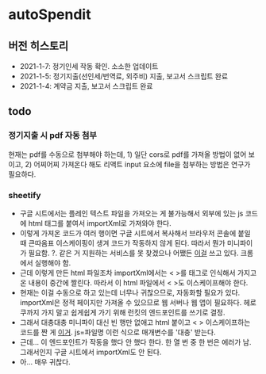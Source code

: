 # autoSpendit

## 버전 히스토리

- 2021-1-7: 정기인세 작동 확인. 소소한 업데이트
- 2021-1-5: 정기지출(선인세/번역료, 외주비) 지출, 보고서 스크립트 완료
- 2021-1-4: 계약금 지출, 보고서 스크립트 완료

## todo

### 정기지출 시 pdf 자동 첨부
현재는 pdf를 수동으로 첨부해야 하는데, 1) 일단 cors로 pdf를 가져올 방법이 없어 보이고, 2) 어찌어찌 가져온다 해도 리액트 input 요소에 file을 첨부하는 방법은 연구가 필요하다.

### sheetify

- 구글 시트에서는 플레인 텍스트 파일을 가져오는 게 불가능해서 외부에 있는 js 코드에 html 태그를 붙여서 importXml로 가져와야 한다. 
- 이렇게 가져온 코드가 여러 행이면 구글 시트에서 복사해서 브라우저 콘솔에 붙일 때 큰따옴표 이스케이핑이 생겨 코드가 작동하지 않게 된다. 따라서 뭔가 미니파이가 필요함. ?. 같은 거 지원하는 서비스를 못 찾겠으나 어쨌든 [이걸](https://javascript-minifier.com/) 쓰고 있다. 크롬에서 실행해야 함. 
- 근데 이렇게 만든 html 파일조차 importXml에서는 < >를 태그로 인식해서 가지고 온 내용이 중간에 짤린다. 따라서 이 html 파일에서 < >도 이스케이프해야 한다. 
- 현재는 이걸 수동으로 하고 있는데 너무나 귀찮으므로, 자동화할 필요가 있다. importXml은 정적 페이지만 가져올 수 있으므로 웹 서버나 웹 앱이 필요하다. 헤로쿠까지 가지 말고 쉽게쉽게 가기 위해 런킷의 엔드포인트를 쓰기로 결정. 
- 그래서 대충대충 미니파이 대신 빈 행만 없애고 html 붙이고 < > 이스케이프하는 코드를 짠 게 [이거](https://runkit.com/anemochore/sheetify). js=파일명 이런 식으로 매개변수를 '대충' 받는다. 
- 근데... 이 엔드포인트가 작동을 했다 안 했다 한다. 한 열 번 중 한 번은 에러가 남. 그래서인지 구글 시트에서 importXml도 안 된다. 
- 아... 매우 귀찮다. 



